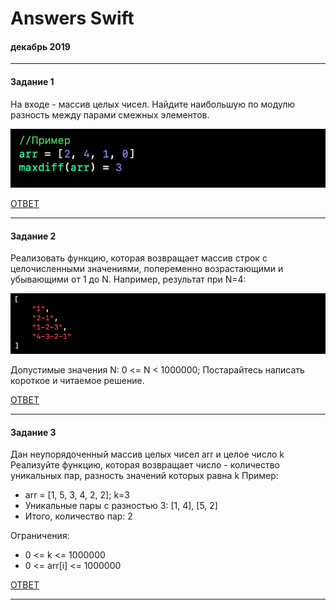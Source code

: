 # Answers Swift
#### декабрь 2019
---

#### Задание 1
На входе - массив целых чисел.
Найдите наибольшую по модулю разность между парами смежных элементов.

![](https://github.com/TOxaREY/Answers_Swift/blob/master/image/Task_1.png)


[ОТВЕТ](https://github.com/TOxaREY/Answers_Swift/blob/master/task/Task_1.playground/Contents.swift)

---

#### Задание 2
Реализовать функцию, которая возвращает массив строк с целочисленными значениями, попеременно возрастающими и убывающими от 1 до N. 
Например, результат при N=4:

![](https://github.com/TOxaREY/Answers_Swift/blob/master/image/Task_2.png)

Допустимые значения N:
0 <= N < 1000000;
Постарайтесь написать короткое и читаемое решение.


[ОТВЕТ](https://github.com/TOxaREY/Answers_Swift/blob/master/task/Task_2.playground/Contents.swift)

---

#### Задание 3
Дан неупорядоченный массив целых чисел arr и целое число k
Реализуйте функцию, которая возвращает число - количество уникальных пар, разность значений которых равна k
Пример:
* arr = [1, 5, 3, 4, 2, 2]; k=3
* Уникальные пары с разностью 3: [1, 4], [5, 2]
* Итого, количество пар: 2

Ограничения:
* 0 <= k <= 1000000
* 0 <= arr[i] <= 1000000

[ОТВЕТ](https://github.com/TOxaREY/Answers_Swift/blob/master/Task/Task_3.playground/Contents.swift)

---


